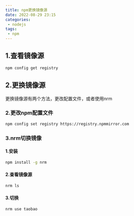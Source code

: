 ```yaml
---
title: npm更换镜像源
date: 2022-08-29 23:15
categories:
 - nodejs
tags:
 - npm
---
```

## 1.查看镜像源
```bash
npm config get registry
```
## 2.更换镜像源
更换镜像源有两个方法，更改配置文件，或者使用nrm
### 2.更改npm配置文件
```bash
npm config set registry https://registry.npmmirror.com
```
### 3.nrm切换镜像
#### 1.安装
```bash
npm install -g nrm
```
#### 2.查看镜像源
```bash
nrm ls
```
#### 3.切换
```bash
nrm use taobao
```
